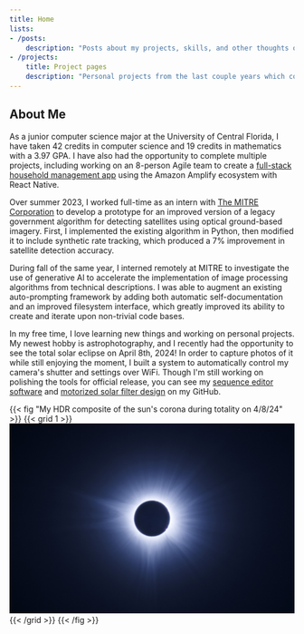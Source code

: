 ```yaml
---
title: Home
lists:
- /posts:
    description: "Posts about my projects, skills, and other thoughts on technology"
- /projects:
    title: Project pages
    description: "Personal projects from the last couple years which cover a variety of technologies"
---
```


## About Me

As a junior computer science major at the University of Central Florida, I have taken 42 credits in computer science and 19 credits in mathematics with a 3.97 GPA. I have also had the opportunity to complete multiple projects, including working on an 8-person Agile team to create a [full-stack household management app](https://github.com/carlos-jmh/large-project/tree/mobile-main) using the Amazon Amplify ecosystem with React Native.

Over summer 2023, I worked full-time as an intern with [The MITRE Corporation](https://www.mitre.org/) to develop a prototype for an improved version of a legacy government algorithm for detecting satellites using optical ground-based imagery. First, I implemented the existing algorithm in Python, then modified it to include synthetic rate tracking, which produced a 7% improvement in satellite detection accuracy.

During fall of the same year, I interned remotely at MITRE to investigate the use of generative AI to accelerate the implementation of image processing algorithms from technical descriptions. I was able to augment an existing auto-prompting framework by adding both automatic self-documentation and an improved filesystem interface, which greatly improved its ability to create and iterate upon non-trivial code bases.

In my free time, I love learning new things and working on personal projects. My newest hobby is astrophotography, and I recently had the opportunity to see the total solar eclipse on April 8th, 2024! In order to capture photos of it while still enjoying the moment, I built a system to automatically control my camera's shutter and settings over WiFi. Though I'm still working on polishing the tools for official release, you can see my [sequence editor software](https://github.com/evoth/sequent) and [motorized solar filter design](https://github.com/evoth/motorized-solar-filter) on my GitHub.

{{< fig "My HDR composite of the sun's corona during totality on 4/8/24" >}}
  {{< grid 1 >}}
  [![Brilliant bluish-white corona streamers emanating from blue-black disk of the moon.](Totality-HDR.jpg)](Totality-HDR_full.jpg)
  {{< /grid >}}
{{< /fig >}}